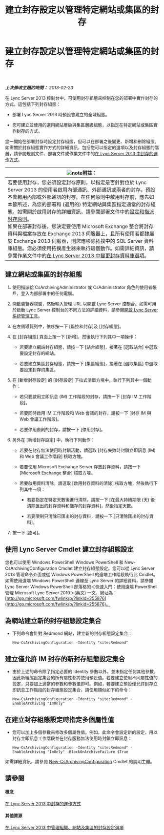 ﻿---
title: 建立封存設定以管理特定網站或集區的封存
TOCTitle: 建立封存設定以管理特定網站或集區的封存
ms:assetid: c5c864a6-96c7-4bbb-ab7c-61eb1744246c
ms:mtpsurl: https://technet.microsoft.com/zh-tw/library/JJ205251(v=OCS.15)
ms:contentKeyID: 49292262
ms.date: 08/24/2015
mtps_version: v=OCS.15
ms.translationtype: HT
---

# 建立封存設定以管理特定網站或集區的封存

 

_**上次修改主題的時間：** 2013-02-23_

在 Lync Server 2013 控制台中，可使用封存組態來控制在您的部署中實作封存的方式。這包括下列封存組態：

  - 部署 Lync Server 2013 時預設會建立的全域組態。

  - 您可建立並使用的選用網站層級與集區層級組態，以指定在特定網站或集區實作封存的方式。

您一開始在部署封存時設定封存組態，但可以在部署之後變更、新增和刪除組態。如需關於封存組態實作方式的詳細資訊，包括您可以指定的選項以及封存組態的階層，請參閱規劃文件、部署文件或作業文件中的[在 Lync Server 2013 中封存的運作方式](lync-server-2013-how-archiving-works.md)。

<table>
<thead>
<tr class="header">
<th><img src="images/Gg398811.note(OCS.15).gif" title="note" alt="note" />附註：</th>
</tr>
</thead>
<tbody>
<tr class="odd">
<td>若要使用封存，您必須設定封存原則，以指定是否針對位於 Lync Server 2013 的使用者啟用內部通訊、外部通訊或兩者的封存。預設不會啟用內部或外部通訊的封存。在任何原則中啟用封存前，應先如本節所述，為您的部署和 (選用的) 特定網站與集區指定適當的封存組態。如需關於啟用封存的詳細資訊，請參閱部署文件中的<a href="lync-server-2013-configuring-and-assigning-archiving-policies.md">設定和指派封存原則</a>。<br />
如果在部署封存後，您決定要使用 Microsoft Exchange 整合將封存資料與檔案存放在 Exchange 2013 伺服器上，且所有使用者都隸屬於 Exchange 2013 伺服器，則您應移除拓撲中的 SQL Server 資料庫組態。您必須使用拓撲產生器來執行這個動作。如需詳細資訊，請參閱作業文件中的<a href="lync-server-2013-changing-archiving-database-options.md">在 Lync Server 2013 中變更封存資料庫選項</a>。</td>
</tr>
</tbody>
</table>


## 建立網站或集區的封存組態

1.  使用指派給 CsArchivingAdministrator 或 CsAdministrator 角色的使用者帳戶，登入內部部署中的任何電腦。

2.  開啟瀏覽器視窗，然後輸入管理 URL 以開啟 Lync Server 控制台。如需可用於啟動 Lync Server 控制台的不同方法的詳細資料，請參閱[開啟 Lync Server 系統管理工具](lync-server-2013-open-lync-server-administrative-tools.md)。

3.  在左側導覽列中，依序按一下 \[監控和封存\]及 \[封存組態\]。

4.  在 \[封存組態\] 頁面上按一下 \[新增\]，然後執行下列其中一項操作：
    
      - 若要建立網站封存組態，請按一下 \[站台組態\]，接著在 \[選取站台\] 中選取要設定封存的網站。
    
      - 若要建立集區封存組態，請按一下 \[集區組態\]，接著在 \[選取集區\] 中選取要設定封存的集區。

5.  在 \[新增封存設定\] 的 \[封存設定\] 下拉式清單方塊中，執行下列其中一個動作：
    
      - 若只要啟用立即訊息 (IM) 工作階段的封存，請按一下 \[封存 IM 工作階段\]。
    
      - 若要同時啟用 IM 工作階段和 Web 會議的封存，請按一下 \[封存 IM 與 Web 會議工作階段\]。
    
      - 若要停用原則的封存，請按一下 \[停用封存\]。

6.  另外在 \[新增封存設定\] 中，執行下列動作：
    
      - 若要在封存無法使用時封鎖活動，請選取 \[封存失敗時封鎖立即訊息 (IM) 和 Web 會議工作階段\] 核取方塊。
    
      - 若要使用 Microsoft Exchange Server 存放封存資料，請按一下 \[Microsoft Exchange 整合\] 核取方塊。
    
      - 若要啟用資料清除，請選取 \[啟用封存資料的清除\] 核取方塊，然後執行下列其中一項：
        
          - 若要指定在特定天數後進行清除，請按一下 \[在最大持續期限 (天) 後清除匯出的封存資料和儲存的封存資料\]，然後指定天數。
        
          - 若要限制只清除已匯出的封存資料，請按一下 \[只清除匯出的封存資料\]。

7.  按一下 \[認可\]。

## 使用 Lync Server Cmdlet 建立封存組態設定

您也可以使用 Windows PowerShell Windows PowerShell 和 New-CsArchivingConfiguration Cmdlet 建立封存組態設定。您可以從 Lync Server 2013 管理命令介面或從 Windows PowerShell 的遠端工作階段執行此 Cmdlet。如需使用遠端 Windows PowerShell 連線至 Lync Server 的詳細資料，請參閱 Lync Server Windows PowerShell 部落格的＜快速入門：使用遠端 PowerShell 管理 Microsoft Lync Server 2010＞(英文) 一文，網址為：[http://go.microsoft.com/fwlink/p/?linkId=255876](http://go.microsoft.com/fwlink/p/?linkid=255876)。

## 為網站建立新的封存組態設定集合

  - 下列命令會針對 Redmond 網站，建立新的封存組態設定集合：
    
        New-CsArchivingConfiguration -Identity "site:Redmond"

## 建立僅允許 IM 封存的新封存組態設定集合

  - 由於上述的命令除了指定必要的 Identity 參數以外，並未指定任何其他參數，因此新組態設定集合的所有屬性都將使用預設值。若要建立使用不同屬性值的設定，只要加上適當的參數和參數值即可。例如，若要建立預設僅允許封存立即訊息工作階段的封存組態設定集合，請使用類似如下的命令：
    
        New-CsArchivingConfiguration -Identity "site:Redmond" -EnableArchiving "ImOnly"

## 在建立封存組態設定時指定多個屬性值

  - 您可以加上多個參數來修改多個屬性值。例如，此命令會設定新的設定，用以封存立即訊息工作階段並在封存服務無法使用時封鎖立即訊息：
    
        New-CsArchivingConfiguration -Identity "site:Redmond" -EnableArchiving "ImOnly" -BlockOnArchiveFailure $True

如需詳細資訊，請參閱 [New-CsArchivingConfiguration](https://docs.microsoft.com/en-us/powershell/module/skype/New-CsArchivingConfiguration) Cmdlet 的說明主題。

## 請參閱

#### 概念

[在 Lync Server 2013 中封存的運作方式](lync-server-2013-how-archiving-works.md)  

#### 其他資源

[在 Lync Server 2013 中管理組織、網站及集區的封存設定選項](lync-server-2013-managing-archiving-configuration-options-for-your-organization-sites-and-pools.md)

